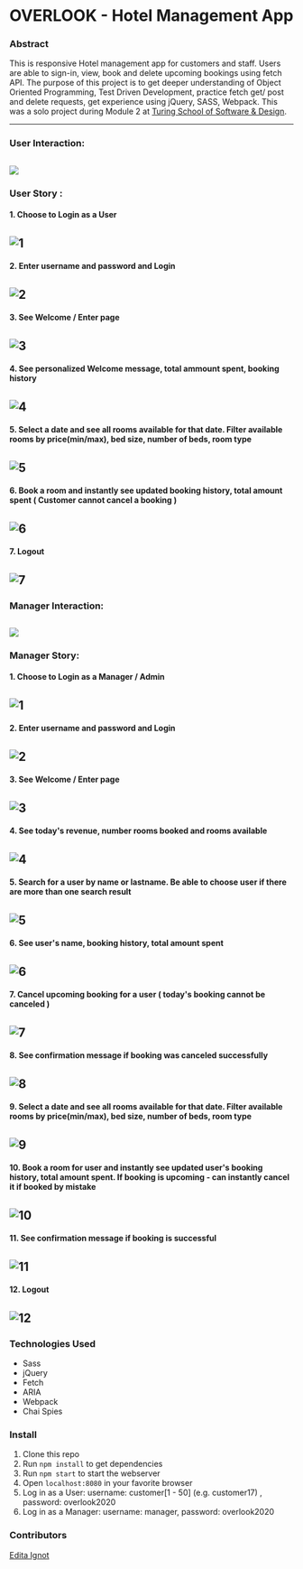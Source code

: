 # OVERLOOK - Hotel Management App 

### Abstract
This is responsive Hotel management app for customers and staff. Users are able to sign-in, view, book and delete upcoming bookings using fetch API. The purpose of this project is to get deeper understanding of Object Oriented Programming, Test Driven Development, practice fetch get/ post and delete requests, get experience using jQuery, SASS, Webpack.
This was a solo project during Module 2 at [Turing School of Software & Design](https://turing.io/).

---
### User Interaction:
![](readme-img/user-interaction.gif)
---
### User Story : 
#### 1. Choose to Login as a User
![1](/readme-img/user1.png)
---
#### 2. Enter username and password and Login
![2](/readme-img/user2.png)
---
#### 3. See Welcome / Enter page
![3](/readme-img/user3.png)
---
#### 4. See personalized Welcome message, total ammount spent, booking history
![4](/readme-img/user4.png)
---
#### 5. Select a date and see all rooms available for that date. Filter available rooms by price(min/max), bed size, number of beds, room type
![5](/readme-img/user5.png)
---
#### 6. Book a room and instantly see updated booking history, total amount spent ( Customer cannot cancel a booking )
![6](/readme-img/user6.png)
---
#### 7. Logout
![7](/readme-img/user7.png)
---
### Manager Interaction:
![](readme-img/admin-interaction.gif)
---
### Manager Story:
#### 1. Choose to Login as a Manager / Admin
![1](/readme-img/admin1.png)
---
#### 2. Enter username and password and Login
![2](/readme-img/admin2.png)
---
#### 3. See Welcome / Enter page
![3](/readme-img/admin3.png)
---
#### 4. See today's revenue, number rooms booked and rooms available
![4](/readme-img/admin4.png)
---
#### 5. Search for a user by name or lastname. Be able to choose user if there are more than one search result
![5](/readme-img/admin5.png)
---
#### 6. See user's name, booking history, total amount spent
![6](/readme-img/admin6.png)
---
#### 7. Cancel upcoming booking for a user ( today's booking cannot be canceled )
![7](/readme-img/admin7.png)
---
#### 8. See confirmation message if booking was canceled successfully
![8](/readme-img/admin8.png)
---
#### 9. Select a date and see all rooms available for that date. Filter available rooms by price(min/max), bed size, number of beds, room type
![9](/readme-img/admin9.png)
---
#### 10. Book a room for user and instantly see updated user's booking history, total amount spent. If booking is upcoming - can instantly cancel it if booked by mistake
![10](/readme-img/admin10.png)
---
#### 11. See confirmation message if booking is successful
![11](/readme-img/admin11.png)
---
#### 12. Logout
![12](/readme-img/admin12.png)
---

### Technologies Used
- Sass
- jQuery
- Fetch
- ARIA
- Webpack
- Chai Spies

### Install
1. Clone this repo
1. Run `npm install` to get dependencies
1. Run `npm start` to start the webserver 
1. Open `localhost:8080` in your favorite browser
1. Log in as a User:  username: customer[1 - 50] (e.g. customer17) , password: overlook2020
1. Log in as a Manager:  username: manager, password: overlook2020

### Contributors
[Edita Ignot](https://github.com/edignot)
